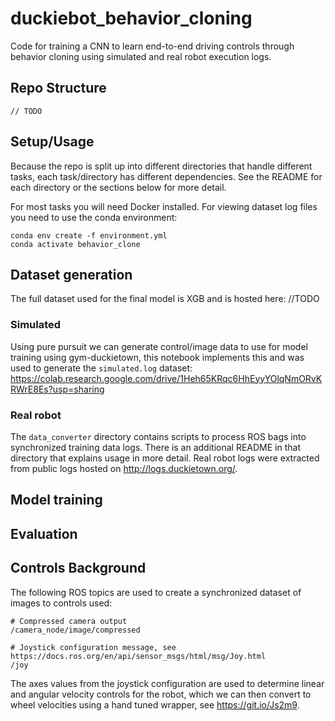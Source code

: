 # duckiebot_behavior_cloning

Code for training a CNN to learn end-to-end driving controls through behavior cloning using simulated and real robot execution logs.

## Repo Structure
```
// TODO
```

## Setup/Usage

Because the repo is split up into different directories that handle different tasks, each task/directory has different dependencies. See the README for each directory or the sections below for more detail.

For most tasks you will need Docker installed. For viewing dataset log files you need to use the conda environment:
```
conda env create -f environment.yml
conda activate behavior_clone
```

## Dataset generation

The full dataset used for the final model is XGB and is hosted here: //TODO

### Simulated

Using pure pursuit we can generate control/image data to use for model training using gym-duckietown, this notebook implements this and was used to generate the `simulated.log` dataset:
https://colab.research.google.com/drive/1Heh65KRqc6HhEyyYOlqNmORvKRWrE8Es?usp=sharing

### Real robot

The `data_converter` directory contains scripts to process ROS bags into synchronized training data logs. There is an additional README in that directory that explains usage in more detail. Real robot logs were extracted from public logs hosted on http://logs.duckietown.org/.

## Model training

## Evaluation

## Controls Background

The following ROS topics are used to create a synchronized dataset of images to controls used:
```
# Compressed camera output
/camera_node/image/compressed

# Joystick configuration message, see https://docs.ros.org/en/api/sensor_msgs/html/msg/Joy.html
/joy
```

The axes values from the joystick configuration are used to determine linear and angular velocity controls for the robot, which we can then convert to wheel velocities using a hand tuned wrapper, see https://git.io/Js2m9.
